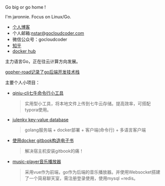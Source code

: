 Go big or go home !

I'm jaronnie. Focus on Linux/Go.

* [个人博客](https://blog.gocloudcoder.com)
* 个人邮箱:nstar@gocloudcoder.com
* 微信公众号：gocloudcoder
* [知乎](https://www.zhihu.com/people/cloud-coder)
* [docker hub](https://hub.docker.com/u/gocloudcoder)

主力语言Go，正在往云计算方向发展。

[gopher-road记录了go后端开发技术栈](https://github.com/jaronnie/gopher-road)

主要个人小项目：

* [qiniu-cli七牛命令行小工具](https://github.com/jaronnie/qiniu-cli)

  > 实用型小工具，将本地文件上传到七牛云存储。提高效率，可搭配typora使用。

* [julenkv key-value database](https://github.com/jaronnie/julenkv)

  > golang服务端 + docker部署 + 客户端(命令行) + 多语言客户端

* [使用docker gitbook构造电子书](https://github.com/jaronnie/gitbook)

  > 解决宿主机安装gitbook的痛！

* [music-player音乐播放器](https://github.com/jaronnie/music-player)

  > 采用vue作为前端，go作为后端的音乐播放器。并使用Websocket搭建了一个简易聊天室，需注册登录使用，使用mysql +redis。



